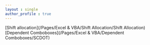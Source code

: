 ```yaml
---
layout : single
author_profile : true
---
```



[Shift allocation](/Pages/Excel & VBA/Shift Allocation/Shift Allocation)  
[Dependent Comboboxes](/Pages/Excel & VBA/Dependent Comboboxes/SCDOT)
